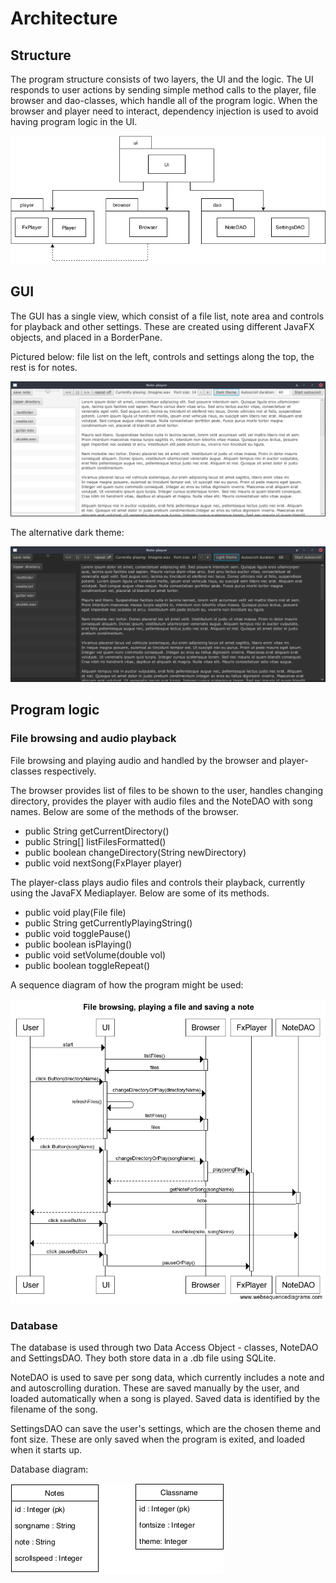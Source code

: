 # Architecture

## Structure

The program structure consists of two layers, the UI and the logic. The UI responds to user actions by sending simple method calls to the player, file browser and dao-classes, which handle all of the program logic. When the browser and player need to interact, dependency injection is used to avoid having program logic in the UI.

<img src="https://github.com/Teo44/ot-harjoitustyo/blob/master/documentation/class_diagram.png">

## GUI

The GUI has a single view, which consist of a file list, note area and controls for playback and other settings. These are created using different JavaFX objects, and placed in a BorderPane. 

Pictured below: file list on the left, controls and settings along the top, the rest is for notes.

<img src="https://github.com/Teo44/ot-harjoitustyo/blob/master/documentation/screenshots/basic_view_1.png">

The alternative dark theme:

<img src="https://github.com/Teo44/ot-harjoitustyo/blob/master/documentation/screenshots/basic_view_2.png">



## Program logic

### File browsing and audio playback

File browsing and playing audio and handled by the browser and player-classes respectively. 

The browser provides list of files to be shown to the user, handles changing directory, provides the player with audio files and the NoteDAO with song names. Below are some of the methods of the browser.

- public String getCurrentDirectory() 
- public String[] listFilesFormatted()
- public boolean changeDirectory(String newDirectory)
- public void nextSong(FxPlayer player)

The player-class plays audio files and controls their playback, currently using the JavaFX Mediaplayer. Below are some of its methods.

- public void play(File file)
- public String getCurrentlyPlayingString()
- public void togglePause()
- public boolean isPlaying()  
- public void setVolume(double vol)  
- public boolean toggleRepeat()

A sequence diagram of how the program might be used:

<img src="https://github.com/Teo44/ot-harjoitustyo/blob/master/documentation/sequence_diagram_1.png">

### Database

The database is used through two Data Access Object - classes, NoteDAO and SettingsDAO. They both store data in a .db file using SQLite.

NoteDAO is used to save per song data, which currently includes a note and and autoscrolling duration. These are saved manually by the user, and loaded automatically when a song is played. Saved data is identified by the filename of the song.

SettingsDAO can save the user's settings, which are the chosen theme and font size. These are only saved when the program is exited, and loaded when it starts up.

Database diagram:

<img src="https://github.com/Teo44/ot-harjoitustyo/blob/master/documentation/database_diagram.png">
